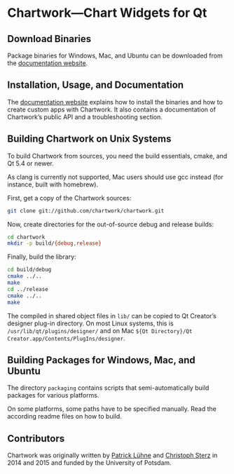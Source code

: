 Chartwork—Chart Widgets for Qt
==================================================

Download Binaries
-----------------

Package binaries for Windows, Mac, and Ubuntu can be downloaded from the [documentation website](http://chartwork.github.io).

Installation, Usage, and Documentation
--------------------------------------

The [documentation website](http://chartwork.github.io) explains how to install the binaries and how to create custom apps with Chartwork.
It also contains a documentation of Chartwork’s public API and a troubleshooting section.

Building Chartwork on Unix Systems
----------------------------------

To build Chartwork from sources, you need the build essentials, cmake, and Qt 5.4 or newer.

As clang is currently not supported, Mac users should use gcc instead (for instance, built with homebrew).

First, get a copy of the Chartwork sources:

```bash
git clone git://github.com/chartwork/chartwork.git
```

Now, create directories for the out-of-source debug and release builds:

```bash
cd chartwork
mkdir -p build/{debug,release}
```

Finally, build the library:

```bash
cd build/debug
cmake ../..
make
cd ../release
cmake ../..
make
```

The compiled in shared object files in `lib/` can be copied to Qt Creator’s designer plug-in directory.
On most Linux systems, this is `/usr/lib/qt/plugins/designer/` and on Mac `${Qt Directory}/Qt Creator.app/Contents/PlugIns/designer`.

Building Packages for Windows, Mac, and Ubuntu
----------------------------------------------

The directory `packaging` contains scripts that semi-automatically build packages for various platforms.

On some platforms, some paths have to be specified manually.
Read the according readme files on how to build.

Contributors
------------

Chartwork was originally written by [Patrick Lühne](http://www.luehne.de) and [Christoph Sterz](http://www.chsterz.de) in 2014 and 2015 and funded by the University of Potsdam.
